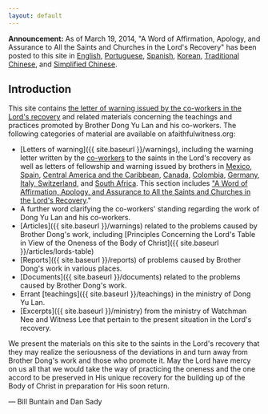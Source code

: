 ```yaml
---
layout: default
---
```


<div class="alert alert-warning">
<strong>Announcement:</strong> As of March 19, 2014, "A Word of Affirmation, Apology, and Assurance to All the Saints and Churches in the Lord's Recovery" has been posted to this site in <a href="http://afaithfulwitness.org/pdf/warnings/2014-03-10-coworkers-statement-en.pdf">English</a>, <a href="http://afaithfulwitness.org/pdf/warnings/2014-03-10-coworkers-statement-pt.pdf">Portuguese</a>, <a href="http://afaithfulwitness.org/pdf/warnings/2014-03-10-coworkers-statement-es.pdf">Spanish</a>, <a href="http://afaithfulwitness.org/pdf/warnings/2014-03-10-coworkers-statement-ko.pdf">Korean</a>, <a href="http://afaithfulwitness.org/pdf/warnings/2014-03-10-coworkers-statement-zh_tw.pdf">Traditional Chinese</a>, and <a href="http://afaithfulwitness.org/pdf/warnings/2014-03-10-coworkers-statement-zh_cn.pdf">Simplified Chinese</a>.
</div>

## Introduction

This site contains [the letter of warning issued by the co-workers in the Lord's recovery](http://afaithfulwitness.org/warnings/co-workers.pdf) and related materials concerning the teachings and practices promoted by Brother Dong Yu Lan and his co-workers. The following categories of material are available on afaithfulwitness.org:

* [Letters of warning]({{ site.baseurl }}/warnings), including the warning letter written by the [co-workers](http://afaithfulwitness.org/warnings/co-workers.pdf) to the saints in the Lord's recovery as well as letters of fellowship and warning issued by brothers in [Mexico](http://afaithfulwitness.org/pdf/warnings/mexico.pdf), [Spain](http://afaithfulwitness.org/pdf/warnings/spain.pdf), [Central America and the Caribbean](http://afaithfulwitness.org/pdf/warnings/central-america-carribean.pdf), [Canada](http://afaithfulwitness.org/pdf/warnings/canada.pdf), [Colombia](http://afaithfulwitness.org/pdf/warnings/colombia.pdf), [Germany, Italy, Switzerland](http://afaithfulwitness.org/pdf/warnings/germany-italy-switzerland.pdf), and [South Africa](http://afaithfulwitness.org/pdf/warnings/south-africa.pdf). This section includes ["A Word of Affirmation, Apology, and Assurance to All the Saints and Churches in the Lord's Recovery](http://afaithfulwitness.org/pdf/warnings/2014-03-10-coworkers-statement-en.pdf)."
* A further word clarifying the co-workers' standing regarding the work of Dong Yu Lan and his co-workers.
* [Articles]({{ site.baseurl }}/warnings) related to the problems caused by Brother Dong's work, including [Principles Concerning the Lord's Table in View of the Oneness of the Body of Christ]({{ site.baseurl }}/articles/lords-table)
* [Reports]({{ site.baseurl }}/reports) of problems caused by Brother Dong's work in various places.
* [Documents]({{ site.baseurl }}/documents) related to the problems caused by Brother Dong's work.
* Errant [teachings]({{ site.baseurl }}/teachings) in the ministry of Dong Yu Lan.
* [Excerpts]({{ site.baseurl }}/ministry) from the ministry of Watchman Nee and Witness Lee that pertain to the present situation in the Lord's recovery.

We present the materials on this site to the saints in the Lord's recovery that they may realize the seriousness of the deviations in and turn away from Brother Dong's work and those who promote it. May the Lord have mercy on us all that we would take the way of practicing the oneness and the one accord to be preserved in His unique recovery for the building up of the Body of Christ in preparation for His soon return.

— Bill Buntain and Dan Sady
